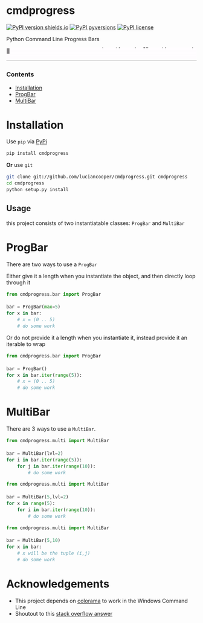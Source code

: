 
# cmdprogress

[![PyPI version shields.io](https://img.shields.io/pypi/v/cmdprogress.svg)](https://pypi.python.org/pypi/cmdprogress/)
[![PyPI pyversions](https://img.shields.io/pypi/pyversions/cmdprogress.svg)](https://pypi.python.org/pypi/cmdprogress/)
[![PyPI license](https://img.shields.io/pypi/l/cmdprogress.svg)](https://pypi.python.org/pypi/cmdprogress/)

Python Command Line Progress Bars

![Multi Bar](https://raw.githubusercontent.com/luciancooper/cmdprogress/master/multi_demo.gif)

### Contents
* [Installation](#installation)
* [ProgBar](#ProgBar)
* [MultiBar](#MultiBar)

# Installation

Use `pip` via [PyPi](https://pypi.org)

```bash
pip install cmdprogress
```

**Or** use `git`

```bash
git clone git://github.com/luciancooper/cmdprogress.git cmdprogress
cd cmdprogress
python setup.py install
```

## Usage

this project consists of two instantiatable classes: `ProgBar` and `MultiBar`

# ProgBar

There are two ways to use a `ProgBar`

Either give it a length when you instantiate the object, and then directly loop through it

```python
from cmdprogress.bar import ProgBar

bar = ProgBar(max=5)
for x in bar:
    # x = (0 .. 5)
    # do some work
```

Or do not provide it a length when you instantiate it, instead provide it an iterable to wrap

```python
from cmdprogress.bar import ProgBar

bar = ProgBar()
for x in bar.iter(range(5)):
    # x = (0 .. 5)
    # do some work
```


# MultiBar

There are 3 ways to use a `MultiBar`.

```python
from cmdprogress.multi import MultiBar

bar = MultiBar(lvl=2)
for i in bar.iter(range(5)):
    for j in bar.iter(range(10)):
        # do some work

```


```python
from cmdprogress.multi import MultiBar

bar = MultiBar(5,lvl=2)
for x in range(5):
    for i in bar.iter(range(10)):
        # do some work

```


```python
from cmdprogress.multi import MultiBar

bar = MultiBar(5,10)
for x in bar:
    # x will be the tuple (i,j)
    # do some work

```


# Acknowledgements

 - This project depends on [colorama](https://pypi.org/project/colorama/) to work in the Windows Command Line
 - Shoutout to this [stack overflow answer](https://stackoverflow.com/a/10455937)
